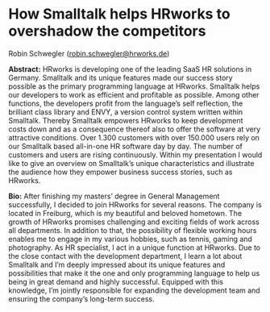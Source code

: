 # How Smalltalk helps HRworks to overshadow the competitors

Robin Schwegler (robin.schwegler@hrworks.de)

**Abstract:** HRworks is developing one of the leading SaaS HR solutions in Germany. 
Smalltalk and its unique features made our success story possible as the primary programming language at HRworks. 
Smalltalk helps our developers to work as efficient and profitable as possible. 
Among other functions, the developers profit from the language’s self reflection, the brilliant class library and ENVY, a version control system written within Smalltalk. 
Thereby Smalltalk empowers HRworks to keep development costs down and as a consequence thereof also to offer the software at very attractive conditions. 
Over 1.300 customers with over 150.000 users rely on our Smalltalk based all-in-one HR software day by day. 
The number of customers and users are rising continuously. 
Within my presentation I would like to give an overview on Smalltalk’s unique characteristics and illustrate the audience how they empower business success stories, such as HRworks.



**Bio:** After finishing my masters’ degree in General Management successfully, I decided to join HRworks for several reasons.
The company is located in Freiburg, which is my beautiful and beloved hometown. 
The growth of HRworks promises challenging and exciting fields of work across all departments.
In addition to that, the possibility of flexible working hours enables me to engage in my various hobbies, such as tennis, gaming and photography.
As HR specialist, I act in a unique function at HRworks.
Due to the close contact with the development department, I learn a lot about Smalltalk and I’m deeply impressed about its unique features and possibilities that make it the one and only programming language to help us being in great demand and highly successful. 
Equipped with this knowledge, I’m jointly responsible for expanding the development team and ensuring the company’s long-term success.
